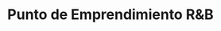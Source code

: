 ---
title: "Punto de Emprendimiento R&B"
url: /santo-domingo/punto-de-emprendimiento-rundb/
shop: ropa
---